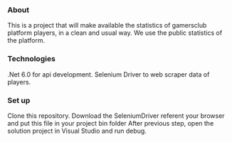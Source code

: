 ### About
This is a project that will make available the statistics of gamersclub platform players, in a clean and usual way.
We use the public statistics of the platform.

### Technologies
.Net 6.0 for api development. 
Selenium Driver to web scraper data of players.

### Set up
Clone this repository.
Download the SeleniumDriver referent your browser and put this file in your project bin folder
After previous step, open the solution project in Visual Studio and run debug.
